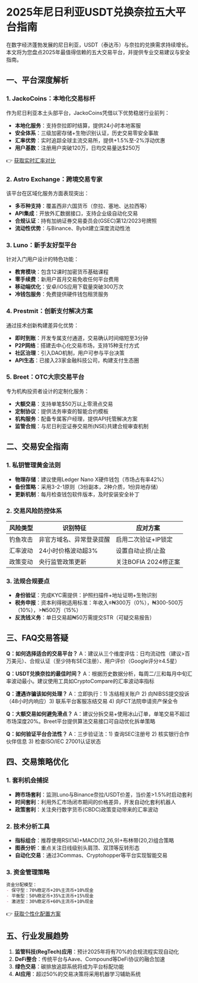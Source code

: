 # 2025年尼日利亚USDT兑换奈拉五大平台指南

在数字经济蓬勃发展的尼日利亚，USDT（泰达币）与奈拉的兑换需求持续增长。本文将为您盘点2025年最值得信赖的五大交易平台，并提供专业交易建议与安全指南。

## 一、平台深度解析

### 1. JackoCoins：本地化交易标杆
作为尼日利亚本土头部平台，JackoCoins凭借以下优势稳居行业前列：
- **本地化服务**：支持奈拉即时结算，提供24小时本地客服
- **安全体系**：三级加密存储+生物识别认证，历史交易零安全事故
- **汇率优势**：实时追踪全球主流交易所，提供+1.5%至-2%浮动优惠
- **用户基数**：注册用户突破120万，日均交易量达$250万

👉 [获取实时汇率对比](https://bit.ly/okx_welcome)

### 2. Astro Exchange：跨境交易专家
该平台在区域化服务方面表现突出：
- **多币种支持**：覆盖西非六国货币（奈拉、塞地、达拉西等）
- **API集成**：开放外汇数据接口，支持企业级自动化交易
- **合规认证**：持有加纳证券交易委员会(GSEC)第12/2023号牌照
- **流动性优势**：与Binance、Bybit建立深度流动性池

### 3. Luno：新手友好型平台
针对入门用户设计的特色功能：
- **教育模块**：包含12课时加密货币基础课程
- **零手续费**：新用户首月交易免收任何平台费用
- **移动端优化**：安卓/iOS应用下载量突破300万次
- **冷钱包服务**：免费提供硬件钱包租赁服务

### 4. Prestmit：创新支付解决方案
通过技术创新构建差异化优势：
- **即时到账**：开发专属支付通道，交易确认时间缩短至3分钟
- **P2P网络**：搭建去中心化交易市场，支持15种支付方式
- **社区治理**：引入DAO机制，用户可参与平台决策
- **API生态**：已接入23家金融科技公司，构建支付生态圈

### 5. Breet：OTC大宗交易平台
专为机构投资者设计的定制化服务：
- **大额交易**：支持单笔$50万以上零滑点交易
- **定制协议**：提供法务审查的智能合约模板
- **机构服务**：配备专属客户经理，提供API托管解决方案
- **监管合规**：与尼日利亚证券交易所(NSE)共建合规审查机制

## 二、交易安全指南

### 1. 私钥管理黄金法则
- **物理存储**：建议使用Ledger Nano X硬件钱包（市场占有率42%）
- **备份策略**：采用3-2-1原则（3份副本，2种介质，1份异地存储）
- **更新机制**：每月检查钱包软件版本，及时安装安全补丁

### 2. 交易风险防控体系
| 风险类型 | 识别特征 | 应对方案 |
|---------|----------|----------|
| 钓鱼攻击 | 非官方域名、异常登录提醒 | 启用二次验证+IP锁定 |
| 汇率波动 | 24小时价格波动超3% | 设置自动止损/止盈 |
| 政策变动 | 央行监管政策更新 | 关注BOFIA 2024修正案 |

### 3. 法规合规要点
- **身份验证**：完成KYC需提供：护照扫描件+地址证明+生物识别
- **税务申报**：资本利得税适用标准：年收入≤₦300万（0%），₦300-500万（10%），>₦500万（15%）
- **反洗钱义务**：单日交易超₦50万需提交STR（可疑交易报告）

## 三、FAQ交易答疑

**Q：如何选择适合的交易平台？**
A：建议从三个维度评估：日均流动性（建议>百万美元）、合规认证（至少持有SEC注册）、用户评价（Google评分≥4.5星）

**Q：USDT兑换奈拉的最佳时间？**
A：根据历史数据分析，每周二/三和每月中旬汇率波动最小。建议使用工具如CryptoCompare的汇率波动率指标

**Q：遭遇诈骗该如何处理？**
A：立即执行：1) 冻结相关账户 2) 向NIBSS提交投诉（48小时内响应）3) 联系平台客服冻结交易 4) 向FCT法院申请资产保全令

**Q：大额交易如何避免滑点？**
A：建议分拆交易+使用冰山订单，单笔交易不超过市场深度20%。Breet平台提供算法交易接口可自动优化拆单策略

**Q：如何验证平台合法性？**
A：三步验证法：1) 查询SEC注册号 2) 核实银行合作伙伴信息 3) 检查ISO/IEC 27001认证状态

## 四、交易策略优化

### 1. 套利机会捕捉
- **跨市场套利**：监测Luno与Binance奈拉/USDT价差，当价差>1.5%时启动套利
- **时间套利**：利用外汇市场闭市期间的价格差异，开发自动化套利机器人
- **政策套利**：关注央行数字货币(CBDC)政策变动带来的汇率波动

### 2. 技术分析工具
- **指标组合**：推荐使用RSI(14)+MACD(12,26,9)+布林带(20,2)组合策略
- **图表分析**：重点关注日线级别头肩顶、双顶等反转形态
- **自动化交易**：通过3Commas、Cryptohopper等平台实现智能交易

### 3. 资金管理策略
```markdown
资金分配模型：
- 保守型：70%稳定币+20%主流币+10%现金
- 平衡型：50%稳定币+35%主流币+15%现金
- 激进型：30%稳定币+60%主流币+10%现金
```

👉 [获取个性化配置方案](https://bit.ly/okx_welcome)

## 五、行业发展趋势

1. **监管科技(RegTech)应用**：预计2025年将有70%的合规流程实现自动化
2. **DeFi整合**：传统平台与Aave、Compound等DeFi协议的融合加速
3. **绿色交易**：碳排放追踪系统将成为平台标配功能
4. **AI应用**：超过50%的交易决策将采用机器学习辅助系统
